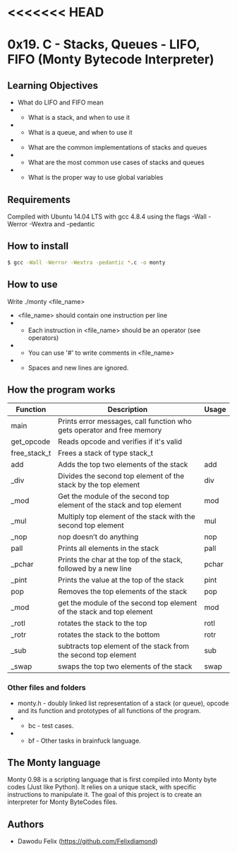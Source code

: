 <<<<<<< HEAD
=======
# 0x19. C - Stacks, Queues - LIFO, FIFO (Monty Bytecode Interpreter)

## Learning Objectives

* What do LIFO and FIFO mean
* * What is a stack, and when to use it
* * What is a queue, and when to use it
* * What are the common implementations of stacks and queues
* * What are the most common use cases of stacks and queues
* * What is the proper way to use global variables

## Requirements

Compiled with Ubuntu 14.04 LTS with gcc 4.8.4 using the flags -Wall -Werror -Wextra and -pedantic

## How to install
```sh
$ gcc -Wall -Werror -Wextra -pedantic *.c -o monty
```

## How to use
Write ./monty <file_name>
* <file_name> should contain one instruction per line
* * Each instruction in <file_name> should be an operator (see operators)
* * You can use '#' to write comments in <file_name>
* * Spaces and new lines are ignored.

## How the program works

| Function | Description | Usage |
| ------ | ------ | ------ |
| main | Prints error messages, call function who gets operator and free memory |
| get_opcode | Reads opcode and verifies if it's valid |
| free_stack_t | Frees a stack of type stack_t |
| add | Adds the top two elements of the stack | add |
| _div | Divides the second top element of the stack by the top element | div |
| _mod | Get the module of the second top element of the stack and top element | mod |
| _mul | Multiply top element of the stack with the second top element | mul |
| _nop | nop doesn’t do anything | nop |
| pall | Prints all elements in the stack | pall |
| _pchar | Prints the char at the top of the stack, followed by a new line | pchar |
| _pint | Prints the value at the top of the stack | pint |
| pop | Removes the top elements of the stack | pop |
| _mod | get the module of the second top element of the stack and top element | mod |
| _rotl | rotates the stack to the top | rotl |
| _rotr | rotates the stack to the bottom | rotr |
| _sub | subtracts top element of the stack from the second top element | sub |
| _swap | swaps the top two elements of the stack | swap |

### Other files and folders
* monty.h - doubly linked list representation of a stack (or queue), opcode and its function and prototypes of all functions of the program.
* * bc - test cases.
* * bf - Other tasks in brainfuck language.

## The Monty language
Monty 0.98 is a scripting language that is first compiled into Monty byte codes (Just like Python). It relies on a unique stack, with specific instructions to manipulate it. The goal of this project is to create an interpreter for Monty ByteCodes files.

## Authors

* Dawodu Felix  (https://github.com/Felixdiamond)
